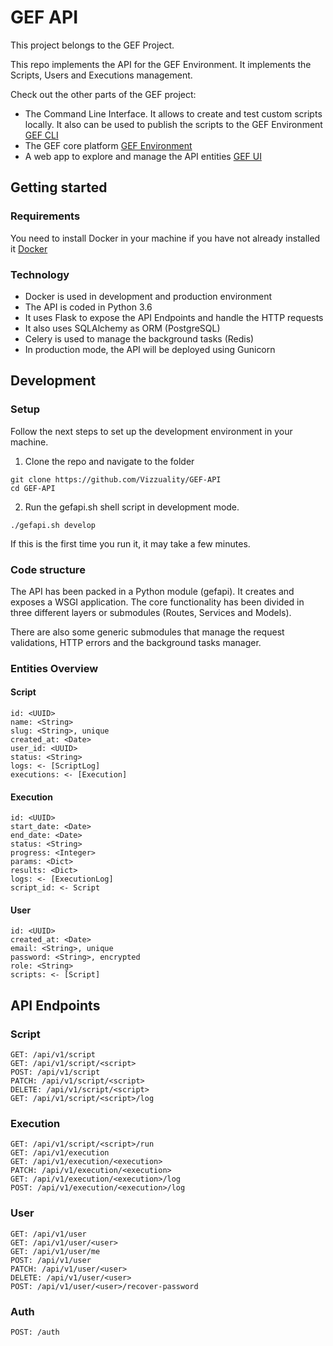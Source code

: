 # GEF API

This project belongs to the GEF Project.

This repo implements the API for the GEF Environment. It implements the Scripts, Users and Executions management.

Check out the other parts of the GEF project:

- The Command Line Interface. It allows to create and test custom scripts locally. It also can be used to publish the scripts to the GEF Environment [GEF CLI](https://github.com/Vizzuality/GEF-CLI)
- The GEF core platform [GEF Environment](https://github.com/Vizzuality/GEF-Environment)
- A web app to explore and manage the API entities [GEF UI](https://github.com/Vizzuality/GEF-UI)

## Getting started

### Requirements

You need to install Docker in your machine if you have not already installed it [Docker](https://www.docker.com/)

### Technology

- Docker is used in development and production environment
- The API is coded in Python 3.6
- It uses Flask to expose the API Endpoints and handle the HTTP requests
- It also uses SQLAlchemy as ORM (PostgreSQL)
- Celery is used to manage the background tasks (Redis)
- In production mode, the API will be deployed using Gunicorn

## Development

### Setup

Follow the next steps to set up the development environment in your machine.

1. Clone the repo and navigate to the folder

```ssh
git clone https://github.com/Vizzuality/GEF-API
cd GEF-API
```

2. Run the gefapi.sh shell script in development mode.

```ssh
./gefapi.sh develop
```

If this is the first time you run it, it may take a few minutes.

### Code structure

The API has been packed in a Python module (gefapi). It creates and exposes a WSGI application. The core functionality
has been divided in three different layers or submodules (Routes, Services and Models).

There are also some generic submodules that manage the request validations, HTTP errors and the background tasks manager.

### Entities Overview

#### Script

```
id: <UUID>
name: <String>
slug: <String>, unique
created_at: <Date>
user_id: <UUID>
status: <String>
logs: <- [ScriptLog]
executions: <- [Execution]
```

#### Execution

```
id: <UUID>
start_date: <Date>
end_date: <Date>
status: <String>
progress: <Integer>
params: <Dict>
results: <Dict>
logs: <- [ExecutionLog]
script_id: <- Script
```

#### User

```
id: <UUID>
created_at: <Date>
email: <String>, unique
password: <String>, encrypted
role: <String>
scripts: <- [Script]
```

## API Endpoints

### Script

```
GET: /api/v1/script
GET: /api/v1/script/<script>
POST: /api/v1/script
PATCH: /api/v1/script/<script>
DELETE: /api/v1/script/<script>
GET: /api/v1/script/<script>/log
```

### Execution

```
GET: /api/v1/script/<script>/run
GET: /api/v1/execution
GET: /api/v1/execution/<execution>
PATCH: /api/v1/execution/<execution>
GET: /api/v1/execution/<execution>/log
POST: /api/v1/execution/<execution>/log
```

### User

```
GET: /api/v1/user
GET: /api/v1/user/<user>
GET: /api/v1/user/me
POST: /api/v1/user
PATCH: /api/v1/user/<user>
DELETE: /api/v1/user/<user>
POST: /api/v1/user/<user>/recover-password
```

### Auth

```
POST: /auth
```
